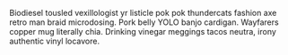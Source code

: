 Biodiesel tousled vexillologist yr listicle pok pok thundercats fashion axe retro man braid microdosing. Pork belly YOLO banjo cardigan. Wayfarers copper mug literally chia. Drinking vinegar meggings tacos neutra, irony authentic vinyl locavore.